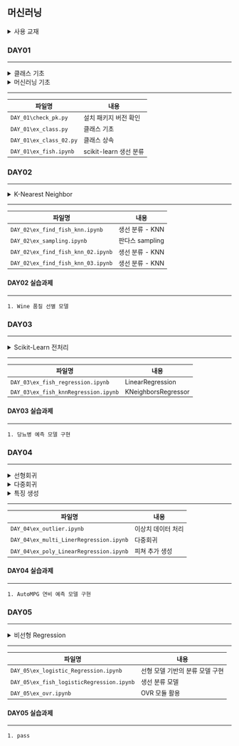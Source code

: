 ## 머신러닝

<details>
<summary>사용 교재</summary>

![](./images/핸즈온%20머신러닝.png)

</details>

### DAY01

---

<details>
<summary> 클래스 기초 </summary>

> 클래스 속성, 클래스 메서드
> 인스턴스 속성, 인스터스 메서드
> 오버라이딩, 오버로딩
> 상속

</details>
<details>
<summary> 머신러닝 기초 </summary>

> 머신러닝 소개
> 머신러닝용 라이브러리 소개
> 머신러닝 프로세스 설명
> 생선 분류

</details>

---

| 파일명                  | 내용                   |
| ----------------------- | ---------------------- |
| `DAY_01\check_pk.py`    | 설치 패키지 버전 확인  |
| `DAY_01\ex_class.py`    | 클래스 기초            |
| `DAY_01\ex_class_02.py` | 클래스 상속            |
| `DAY_01\ex_fish.ipynb`  | scikit-learn 생선 분류 |

### DAY02

---

<details>
<summary> K-Nearest Neighbor </summary>

> KNN을 사용한 생선 분류
> 학습용/테스트용 데이터 생성

</details>

---

| 파일명                             | 내용            |
| ---------------------------------- | --------------- |
| `DAY_02\ex_find_fish_knn.ipynb`    | 생선 분류 - KNN |
| `DAY_02\ex_sampling.ipynb`         | 판다스 sampling |
| `DAY_02\ex_find_fish_knn_02.ipynb` | 생선 분류 - KNN |
| `DAY_02\ex_find_fish_knn_03.ipynb` | 생선 분류 - KNN |

#### DAY02 실습과제

---

    1. Wine 품질 선별 모델

### DAY03

---

<details>
<summary> Scikit-Learn 전처리 </summary>

> 정규화
> 이산화/범주화
> 인코딩
> 선형회귀
> 과대적합, 과소적합, 최적적합

</details>

---

| 파일명                               | 내용                |
| ------------------------------------ | ------------------- |
| `DAY_03\ex_fish_regression.ipynb`    | LinearRegression    |
| `DAY_03\ex_fish_knnRegression.ipynb` | KNeighborsRegressor |

#### DAY03 실습과제

---

    1. 당뇨병 예측 모델 구현

### DAY04

---

<details>
<summary> 선형회귀 </summary>

> 이상치 데이터 처리
> Z-Score
> IQR

</details>
<details>
<summary> 다중회귀 </summary>

> 피쳐 스케일링
> StandardScaler
> MinMaxScaler
> RobustScaler

</details>
<details>
<summary> 특징 생성 </summary>

> 다항식 생성
> PolynomialFeatures

</details>

---

| 파일명                                  | 내용               |
| --------------------------------------- | ------------------ |
| `DAY_04\ex_outlier.ipynb`               | 이상치 데이터 처리 |
| `DAY_04\ex_multi_LinerRegression.ipynb` | 다중회귀           |
| `DAY_04\ex_poly_LinearRegression.ipynb` | 피쳐 추가 생성     |

#### DAY04 실습과제

---

    1. AutoMPG 연비 예측 모델 구현

### DAY05

---

<details>
<summary> 비선형 Regression </summary>

> a, b 업데이트 최적화 기법

</details>

---

| 파일명                                    | 내용                            |
| ----------------------------------------- | ------------------------------- |
| `DAY_05\ex_logistic_Regression.ipynb`     | 선형 모델 기반의 분류 모델 구현 |
| `DAY_05\ex_fish_logisticRegression.ipynb` | 생선 분류 모델                  |
| `DAY_05\ex_ovr.ipynb`                     | OVR 모듈 활용                   |

#### DAY05 실습과제

---

    1. pass
